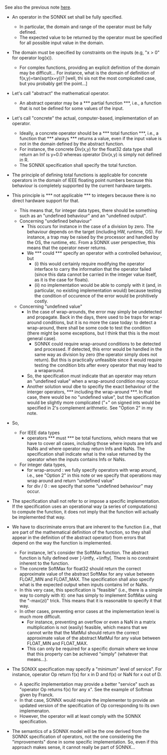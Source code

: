 See also the previous note [here](./error_conditions_2.md).

- An operator in the SONNX set shall be fully specified. 
	- In particular, the domain and range of the operator must be fully defined.
	- The expected value to be returned by the operator must be specified for all possible input value in the domain. 

- The domain must be specified by constraints on the inputs (e.g, "x > 0" for operator log(x)). 
	- For complex functions, providing an explicit definition of the domain may be difficult... For instance, what is the domain of definition of f(x,y)=tan(sqrt(x+y))? [well, thi sis not the most complicated case, but you probably get the point...]

- Let's call "abstract" the mathematical operator.
	- An abstract operator may be a *** partial function ***, i.e., a function that is not be defined for some values of the input. 

- Let's call "concrete" the actual, computer-based, implementation of an operator. 
	- Ideally, a concrete operator should be a *** total function ***, i.e., a function that *** always *** returns a value, even if the input value is not in the domain defined by the abstract function. 
	- For instance, the concrete Div(x,y) for the float32 data type shall return an Inf is y=0.0 whereas operator Div(x,y) is simply not defined in R.
	- The SONNX specification shall specify the total function. 

- The principle of defining total functions is applicable for concrete operators in the domain of IEEE floating point numbers because this behaviour is completely supported by the current hardware targets. 

- This principle is *** not applicable *** to integers because there is no direct hardware support for that.
	- This means that, for integer data types, there should be something such as an "undefined	 behaviour" and an "undefined output".
	- Concerning "undefined behaviour" 
		- This occurs for instance in the case of a division by zero. The behaviour depends on the target (including HW, runtime, OS). For instance, a trap may be raised by the processor and handled by the OS, the runtime, etc. From a SONNX user perspective, this means that the operator never returns.
		- We *** could *** specify an operator with a controlled behaviour, but 
			- (i) this would certainly require modifying the operator interface to carry the information that the operator failed (since this data cannot be carried in the integer value itself, as it is the case for floats).  
			- (ii) no implementation would be able to comply with it (and, in particular, no existing implementation would) because testing the condition of occurence of the error would be prohitively costly. 
	- Concerning "undefined value" 
		- In the case of wrap-arounds, the error may simply be undetected and propagate. Back in the days, there used to be traps for wrap-around conditions, but it is no more the case today: to detect a wrap-around, there shall be some code to test the condition (there might be some exceptions, but I think that this is the most general case). 
			- SONNX could require wrap-around conditions to be detected and processed. If detected, this error would be handled in the same way as division by zero (the operator simply does not return). But this is practically unfeasible since it would require testing the condition bits after every operator that may lead to a wraparound. 
		- So, the specification must indicate that an operator may return an "undefined value" when a wrap-around condition may occur. 
		- Another solution woul dbe to specifiy the exact behaviour of the interger operators, *** including the wrap-around ***. In that case, there would be no "undefined value", but the specification would be slightly more complicated ("+" on signed ints would be specified in 2's complement arithmetic. See "Option 2" in my note.

- So, 
	- For IEEE data types
		- operators *** must *** be total functions, which means that we have to cover all cases, including those where inputs are Infs and NaNs and where operator may return Infs and NaNs. The specification shall indicate what is the value returned by the operator when the inputs contains Infs or NaNs. 
	- For integer data types, 
		- for wrap-around : we fully specify operators with wrap around, i.e., see "Option 2" in this note or we specify that operations may wrap around and return "undefined value"
		- for div / 0 : we specify that some "undefined behaviour" may occur.
 
- The specification shall not refer to or impose a specific implementation. If the specification uses an operational way (a series of computations) to compute the function, it does not imply that the function will actually be implemented that way. 

- We have to discriminate errors that are inherent to the function (i.e., that are part of the mathematical definition of the function, so they shall appear in the definition of the abstract operator) from errors that depend on the way the function is implemented. 
	- For instance, let's consider the SoftMax function. The abstract function is fully defined over ]-\intfy, +\infty[. There is no constraint inherent to the function. 
	- The concrete SoftMax for float32 should return the correct approximate value of the abstract SoftMax for any value between FLOAT_MIN and FLOAT_MAX. The specification shall also specify what is the expected output when inputs contains Inf or NaNs. 
	- In this very case, this specification is "feasible" (i.e., there is a simple way to comply with it): one has simply to implement SoftMax using the "-max(zi)" trick. This means that it is reasonable to specify it that way.
	- In other cases, preventing error cases at the implementation level is much more difficult. 
		- For instance, preventing an overflow or even a NaN in a matrix multiplication is not (easily) feasible, which means that we cannot write that the MatMul should return the correct approximate value of the abstract MatMul for any value between FLOAT_MIN and FLOAT_MAX. 
		- This can only be required for a specific domain where we know that this property can be achieved "simply" (whatever that means...).  
 
- The SONXX specification may specify a "minimum" level of service". For instance, operator Op return f(x) for x in D and f(x) or NaN for x out of D. 
	- A specific implementation may provide a better "service" such as "operator Op returns f(x) for any x". See the example of Softmax given by Franck.
	- In that case, SONNX would require the implementer to provide an updated version of the specification of Op corresponding to its own implemenaton. 
	- However, the operator will at least comply with the SONNX specification. 

- The semantics of a SONNX model will be the one derived from the SONNX specification of operators, not the one considering the "improvements" done in some specific implementation. So, even if this approach makes sense, it cannot really be part of SONNX...  

